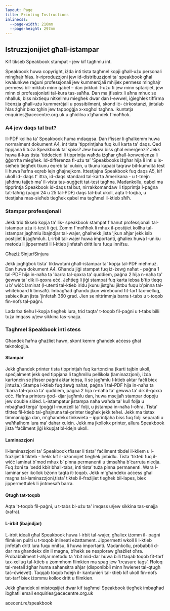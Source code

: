 ```yaml
---
layout: Page
title: Printing Instructions
inlinecss:
  --page-width: 210mm
  --page-height: 297mm
---
```

<div class="page">
  <div class="flex-v items-align-center">
    <SpeakBookTextFourColorBkg class="speakbook-title fsize-12 p-1 bold text-center" text="SPEAKBOOK"></SpeakBookTextFourColorBkg>
  </div>
  <h2>Istruzzjonijiet għall-istampar</h2>
  <p>Kif tikseb Speakbook stampat - jew kif tagħmlu int.</p>
  <p>Speakbook huwa copyright, iżda inti tista tagħmel kopji għall-użu personali mingħajr ħlas. Ir-riproduzzjoni jew id-distribuzzjoni ta' speakbook għal kwalunkwe raġuni professjonali jew kummerċjali mhijiex permess mingħajr permess bil-miktub minn qabel – dan jinkludi l-użu fi jew minn sptarijiet, jew minn xi professjonisti tal-kura tas-saħħa. Dan ma jfissirx li aħna mhux se nħalluk, biss nixtiequ nitkellmu miegħek dwar dan l-ewwel, iġiegħlek tiffirma liċenzja għall-użu kummerċjali u possibilment, skond iċ- ċirkostanzi, jintalab ħlas żgħir biex tgħin jew tappoġġja x-xogħol tagħna. Ikuntatja enquiries@acecentre.org.uk u għidilna x’għandek f’moħħok.</p>
  <h3>A4 jew daqs tal but?</h3>
  <p>Il-PDF kollha ta’ Speakbook huma mdaqqsa. Dan ifisser li għalkemm huwa normalment dokument A4, int tista 'tipprintjaha fuq kull karta ta' daqs. Qed tippjana li tuża Speakbook ta’ spiss? Jew huwa biss għal emerġenzi? Jekk huwa il-kas tista 'tiddeċiedi li tipprintja waħda iżgħar għall-konvenjenza li ġġorrha miegħek. Id-differenza fl-użu ta’ 'Speakbooks iżgħar hija li inti u is-sieħeb tiegħek tkunu eqreb ta’ xulxin, u tkunu kapaċi taqraw bil-kumdità test li huwa ħafna eqreb lejn għajnejkom. Ittestjajna Speakbook fuq daqs A5, kif ukoll id- daqs t’ ittra, id-daqs standard tal-karta Amerikana - u t-tnejn jaħdmu tajjeb ma’ il-vista tas-suġġett tat-test tagħna. Madankollu, qabel ma tipprintja Speakbook id-daqs tal but, nirrakkomandaw li tipprintja l-paġna tat-taħriġ (paġni 24 u 25 tal-PDF) daqs tal-but ukoll, aqta t-toqba, u ttestjaha mas-sieħeb tiegħek qabel ma tagħmel il-ktieb sħiħ.</p>
  <h3>Stampar professjonali</h3>
  <p>Jekk trid tikseb kopja ta' lis- speakbook stampat f'ħanut professjonali tal-istampar uża  it-test li ġej. Żomm f'moħħok li mhux il-postijiet kollha tal-istampar jagħmlu ibajndjar tal-wajer, għalhekk jista 'jkun aħjar jekk isib postijiet li jagħmluh. L-irbit tal-wajer huwa importanti, għaliex huwa l-uniku metodu li jippermetti li l-ktieb jinfetaħ dritt lura fuqu innifsu.</p>
  <div class="my-3"></div>
  <p>Għażiż Sinjur/Sinjura</p>
  <p>Jekk jogħġbok tista' tikkwotani għall-istampar ta' kopja tal-PDF mehmuż. Dan huwa dokument A4.
Għandu jiġi stampat fuq iż-żewġ naħat - paġna 1 tal-PDF hija in-naħa ta 'barra tal-qoxra ta' quddiem, paġna 2 hija n-naħa ta' ġewwa ta' dik il-qoxra eċċ. Jeħtieġ li jiġi stampat fuq karta iebsa b'tip tleqq u b’ wiċċ laminat (l-utenti tal-ktieb iridu jkunu jistgħu jiktbu fuqu b'pinna tal-whiteboard li timsaħ). Imbagħad għandu jkun wirebound fit-tarf tax-xellug, sabiex ikun jista 'jinfetaħ 360 grad. Jien se nittrimmja barra t-tabs u t-toqob fin-nofs tal-paġni.</p>
  <p>Ladarba tieħu l-kopja tiegħek lura, trid taqta' t-toqob fil-paġni u t-tabs billi tuża imqass u/jew sikkina tas-snajja.</p>
</div>
<div class="page">
  <h3>Tagħmel Speakbook inti stess</h3>
  <p>Għandek ħafna għażliet hawn, skont kemm għandek aċċess għat teknoloġija.</p>
  <h4>Stampar</h4>
  <p>Jekk għandek printer tista tipprintjah fuq kartonċina (karti tajbin ukoll, speċjalment jekk qed tippjana li tagħmillu pellikola (laminazzjoni), iżda kartonċin se jfisser paġni aktar iebsa, li se jagħmlu l-ktieb aktar faċli biex jintuża.) Stampa l-ktieb fuq żewġ naħat, paġna 1 tal-PDF hija in-naħa ta 'barra tal-qoxra ta' quddiem, paġna 2 hija n-naħa ta' ġewwa ta' dik il-qoxra eċċ. Ħafna printers ġod- djar  jagħmlu dan, huwa msejjaħ stampar doppju jew double sided. L-istampatur jistampa naħa waħda ta' kull folja u mbagħad terġa' tpoġġi l-munzell ta' folji, u jistampa in-naħa l-oħra. Tista’ tfittex fil-ktieb tal-għajnuna tal-printer tiegħek jekk teħel. Jekk ma tistax timmaniġġja dan, m'għandekx tinkwieta – ipprintjaha biss fuq folji separati u waħħalhom lura ma’ dahar xulxin. Jekk ma jkollokx printer, allura Speakbook jista 'faċilment jiġi kkupjat bl-idejn ukoll.</p>
  <h4>Laminazzjoni</h4>
  <p>Il-laminazzjoni ta' Speakbook tfisser li tista' faċilment tibdel il-kliem u l-frażijiet li tikteb - hekk kif il-bżonnijiet tiegħek jinbidlu. Tista 'tikteb fuq il-wiċċ laminat b'mod mhux b’ pinna permanenti u timsaħha b'ċarruta niedja. Fuq żoni ta 'xedd kbir bħall-tabs, inti tista’ tuża pinna permanenti. Wara l-laminar ser ikollok bżonn taqta it-toqob. Jekk m'għandekx aċċess għal magna tal-laminazzjoni,tista’ tikteb il-frażijiet tiegħek bil-lapes, biex jippermettulek li jintmesaħ barra.</p>
  <h4>Qtugħ tat-toqob</h4>
  <p>Aqta 't-toqob fil-paġni, u t-tabs bl-użu ta' imqass u/jew sikkina tas-snajja (xafra).</p>
  <h4>L-irbit (ibajndjar)</h4>
  <p>L-irbit ideali għal Speakbook huwa l-irbit tal-wajer,  għaliex iżomm il- paġni flimkien puliti u t-toqob inlineati eżattament. Jippermetti wkoll li l-ktieb jinfetaħ dritt lura fuqu nnifsu, li huwa importanti. Madankollu, probabbli d-dar ma għandekx din il magna, b’hekk se nesploraw għażliet oħra. Probabbilment l-aħjar metodu ta 'rbit mid-dar huwa billi ttaqab toqob fit-tarf tax-xellug tal-ktieb u żommhom flimkien ma spag jew ‘treasure tags’. Ħoloq tal-metall żgħar huma saħansitra aħjar (disponibbli minn ħwienet tal-qtugħ taċ-ċwievet). Taqqab toqob ħdejn il- kantunieri tal-ktieb kif ukoll fin-nofs tat-tarf biex iżommu kollox dritt u flimkien.</p>
</div>
<div class="page">
  <p class="fsize-8 bold"> Jekk għandek xi mistoqsijiet dwar kif tagħmel Speakbook tiegħek imbagħad ibgħatli email enquiries@acecentre.org.uk</p>
  <p class="fsize-9 bold text-center">acecent.re/speakbook</p>
</div>
